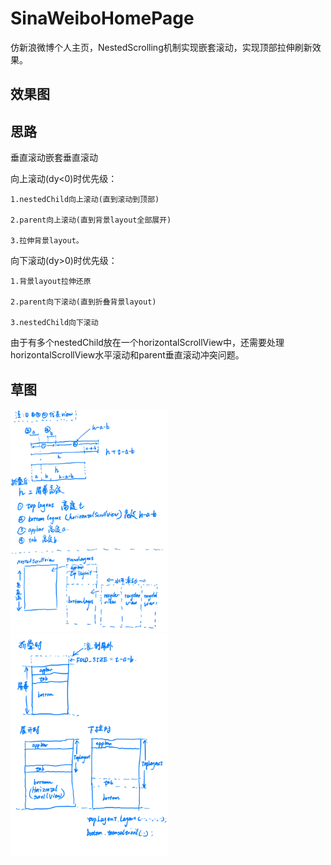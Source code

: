 # SinaWeiboHomePage

仿新浪微博个人主页，NestedScrolling机制实现嵌套滚动，实现顶部拉伸刷新效果。

## 效果图

## 思路  

垂直滚动嵌套垂直滚动  

向上滚动(dy<0)时优先级：  

```
1.nestedChild向上滚动(直到滚动到顶部)  

2.parent向上滚动(直到背景layout全部展开)  

3.拉伸背景layout。
```

向下滚动(dy>0)时优先级：  

```
1.背景layout拉伸还原  

2.parent向下滚动(直到折叠背景layout)  

3.nestedChild向下滚动
```

由于有多个nestedChild放在一个horizontalScrollView中，还需要处理horizontalScrollView水平滚动和parent垂直滚动冲突问题。


## 草图  

<img src="/pic/sina微博个人主页设计草图-1.jpg" width="50%" height="50%"/>  

<img src="/pic/sina微博个人主页设计草图-2.jpg" width="50%" height="50%"/> 

